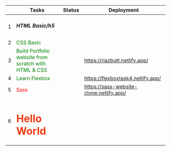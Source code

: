 |         | Tasks    | Status |Deployment|
| ------ | ----------- |------------|-------|
| 1      | <h5>HTML Basic/h5| <h5 style="color:white; bakground-color: green">✓</h5>||
| 2      | <span style="color:green">CSS Basic</span>    |<span style="color:white; bakground-color: green">✓</span>||
| 3      | <span style="color:green">Build Portfolio website from scratch with HTML & CSS</span> |<span style="color:white; bakground-color: green">✓</span>|https://riazbutt.netlify.app/ |
| 4      | <span style="color:green">Learn Flexbox</span> |<span style="color:white; bakground-color: green">✓</span>|https://flexboxtask4.netlify.app/|
| 5      | <span style="color:red">Sass</span> |<span style="color:white; bakground-color: green">✓</span>|https://sass-website-clone.netlify.app/|
| 6      | <h1 style="color:#f03c15">Hello World</h1> 
